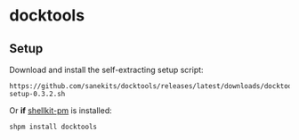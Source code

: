 # docktools

## Setup

Download and install the self-extracting setup script:

    https://github.com/sanekits/docktools/releases/latest/downloads/docktools-setup-0.3.2.sh

Or **if** [shellkit-pm](https://github.com/sanekits/shellkit-pm) is installed:

    shpm install docktools

##
